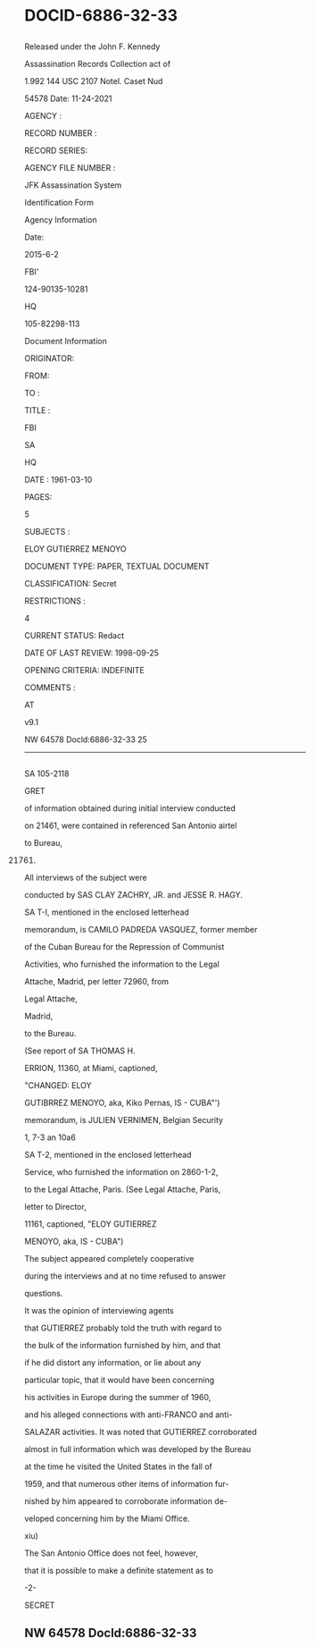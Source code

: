 # DOCID-6886-32-33

##
Released under the John F. Kennedy

Assassination Records Collection act of

1.992 144 USC 2107 Notel. Caset Nud

54578 Date: 11-24-2021

AGENCY :

RECORD NUMBER :

RECORD SERIES:

AGENCY FILE NUMBER :

JFK Assassination System

Identification Form

Agency Information

Date:

2015-6-2

FBI'

124-90135-10281

HQ

105-82298-113

Document Information

ORIGINATOR:

FROM:

TO :

TITLE :

FBI

SA

HQ

DATE : 1961-03-10

PAGES:

5

SUBJECTS :

ELOY GUTIERREZ MENOYO

DOCUMENT TYPE: PAPER, TEXTUAL DOCUMENT

CLASSIFICATION: Secret

RESTRICTIONS :

4

CURRENT STATUS: Redact

DATE OF LAST REVIEW: 1998-09-25

OPENING CRITERIA: INDEFINITE

COMMENTS :

AT

v9.1

NW 64578 Docld:6886-32-33
25

---

##
SA 105-2118

GRET

of information obtained during initial interview conducted

on 21461, were contained in referenced San Antonio airtel

to Bureau,

21761.

All interviews of the subject were

conducted by SAS CLAY ZACHRY, JR. and JESSE R. HAGY.

SA T-I, mentioned in the enclosed letterhead

memorandum, is CAMILO PADREDA VASQUEZ, former member

of the Cuban Bureau for the Repression of Communist

Activities, who furnished the information to the Legal

Attache, Madrid, per letter 72960, from

Legal Attache,

Madrid,

to the Bureau.

(See report of SA THOMAS H.

ERRION, 11360, at Miami, captioned,

"CHANGED: ELOY

GUTIBRREZ MENOYO, aka, Kiko Pernas, IS - CUBA"')

memorandum, is JULIEN VERNIMEN, Belgian Security

1, 7-3 an 10a6

SA T-2, mentioned in the enclosed letterhead

Service, who furnished the information on 2860-1-2,

to the Legal Attache, Paris. (See Legal Attache, Paris,

letter to Director,

11161, captioned, "ELOY GUTIERREZ

MENOYO, aka, IS - CUBA")

The subject appeared completely cooperative

during the interviews and at no time refused to answer

questions.

It was the opinion of interviewing agents

that GUTIERREZ probably told the truth with regard to

the bulk of the information furnished by him, and that

if he did distort any information, or lie about any

particular topic, that it would have been concerning

his activities in Europe during the summer of 1960,

and his alleged connections with anti-FRANCO and anti-

SALAZAR activities. It was noted that GUTIERREZ corroborated

almost in full information which was developed by the Bureau

at the time he visited the United States in the fall of

1959, and that numerous other items of information fur-

nished by him appeared to corroborate information de-

veloped concerning him by the Miami Office.

xiu)

The San Antonio Office does not feel, however,

that it is possible to make a definite statement as to

-2-

SECRET

NW 64578 Docld:6886-32-33
---

